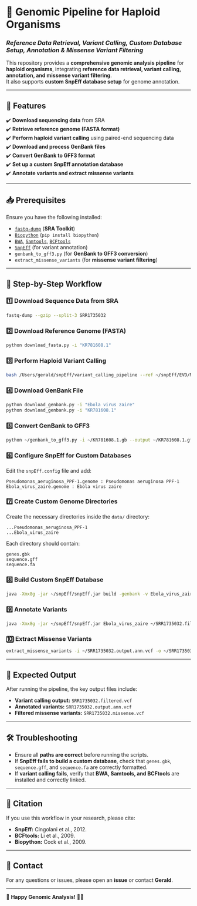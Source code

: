 # 🧬 Genomic Pipeline for Haploid Organisms
### *Reference Data Retrieval, Variant Calling, Custom Database Setup, Annotation & Missense Variant Filtering*

This repository provides a **comprehensive genomic analysis pipeline** for **haploid organisms**, integrating **reference data retrieval, variant calling, annotation, and missense variant filtering**.  
It also supports **custom SnpEff database setup** for genome annotation.

---

## 🚀 Features
✔️ **Download sequencing data** from SRA  
✔️ **Retrieve reference genome (FASTA format)**  
✔️ **Perform haploid variant calling** using paired-end sequencing data  
✔️ **Download and process GenBank files**  
✔️ **Convert GenBank to GFF3 format**  
✔️ **Set up a custom SnpEff annotation database**  
✔️ **Annotate variants and extract missense variants**  

---

## 📥 Prerequisites
Ensure you have the following installed:
- [`fastq-dump`](https://github.com/ncbi/sra-tools) (**SRA Toolkit**)
- [`Biopython`](https://biopython.org/) (`pip install biopython`)
- [`BWA`](http://bio-bwa.sourceforge.net/), [`Samtools`](http://www.htslib.org/), [`BCFtools`](http://www.htslib.org/)  
- [`SnpEff`](https://pcingola.github.io/SnpEff/) (for variant annotation)  
- `genbank_to_gff3.py` (for **GenBank to GFF3 conversion**)  
- `extract_missense_variants` (for **missense variant filtering**)  

---

## 📌 Step-by-Step Workflow

### **1️⃣ Download Sequence Data from SRA**
```bash
fastq-dump --gzip --split-3 SRR1735032
```

### **2️⃣ Download Reference Genome (FASTA)**
```bash
python download_fasta.py -i "KR781608.1"
```

### **3️⃣ Perform Haploid Variant Calling**
```bash
bash /Users/gerald/snpEff/variant_calling_pipeline --ref ~/snpEff/EVD/Makona-SLE.fa -1 ~/SRR1735032_1.fastq.gz -2 ~/SRR1735032_2.fastq.gz -o SRR1735032
```

### **4️⃣ Download GenBank File**
```bash
python download_genbank.py -i "Ebola virus zaire"
python download_genbank.py -i "KR781608.1"
```

### **5️⃣ Convert GenBank to GFF3**
```bash
python ~/genbank_to_gff3.py -i ~/KR781608.1.gb --output ~/KR781608.1.gff
```

### **6️⃣ Configure SnpEff for Custom Databases**
Edit the `snpEff.config` file and add:
```plaintext
Pseudomonas_aeruginosa_PPF-1.genome : Pseudomonas aeruginosa PPF-1
Ebola_virus_zaire.genome : Ebola virus zaire
```

### **7️⃣ Create Custom Genome Directories**
Create the necessary directories inside the `data/` directory:
```plaintext
...Pseudomonas_aeruginosa_PPF-1 
...Ebola_virus_zaire
```
Each directory should contain:
```plaintext
genes.gbk
sequence.gff
sequence.fa
```

### **8️⃣ Build Custom SnpEff Database**
```bash
java -Xmx8g -jar ~/snpEff/snpEff.jar build -genbank -v Ebola_virus_zaire
```

### **9️⃣ Annotate Variants**
```bash
java -Xmx8g -jar ~/snpEff/snpEff.jar Ebola_virus_zaire ~/SRR1735032.filtered.vcf > ~/SRR1735032.output.ann.vcf
```

### **🔟 Extract Missense Variants**
```bash
extract_missense_variants -i ~/SRR1735032.output.ann.vcf -o ~/SRR1735032.missense.vcf
```

---

## 📌 Expected Output
After running the pipeline, the key output files include:
- **Variant calling output:** `SRR1735032.filtered.vcf`
- **Annotated variants:** `SRR1735032.output.ann.vcf`
- **Filtered missense variants:** `SRR1735032.missense.vcf`

---

## 🛠️ Troubleshooting
- Ensure all **paths are correct** before running the scripts.
- If **SnpEff fails to build a custom database**, check that `genes.gbk`, `sequence.gff`, and `sequence.fa` are correctly formatted.
- If **variant calling fails**, verify that **BWA, Samtools, and BCFtools** are installed and correctly linked.

---

## 📝 Citation
If you use this workflow in your research, please cite:
- **SnpEff:** Cingolani et al., 2012.
- **BCFtools:** Li et al., 2009.
- **Biopython:** Cock et al., 2009.

---

## 📧 Contact
For any questions or issues, please open an **issue** or contact **Gerald**.

---

🚀 **Happy Genomic Analysis!** 🧬🎯
